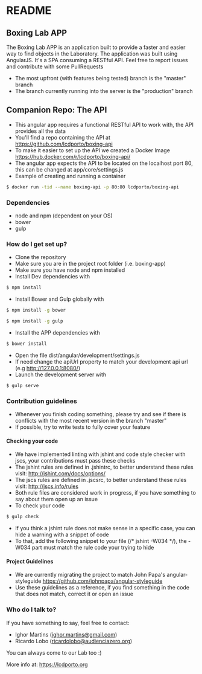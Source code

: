 # README #

## Boxing Lab APP ##

The Boxing Lab APP is an application built to provide a faster and easier way to find objects in the Laboratory.
The application was built using AngularJS. It's a SPA consuming a RESTful API.
Feel free to report issues and contribute with some PullRequests

* The most upfront (with features being tested) branch is the "master" branch
* The branch currently running into the server is the "production" branch

## Companion Repo: The API ##

* This angular app requires a functional RESTful API to work with, the API provides all the data
* You'll find a repo containing the API at https://github.com/lcdporto/boxing-api
* To make it easier to set up the API we created a Docker Image https://hub.docker.com/r/lcdporto/boxing-api/
* The angular app expects the API to be located on the localhost port 80, this can be changed at app/core/settings.js
* Example of creating and running a container

```sh
$ docker run -tid --name boxing-api -p 80:80 lcdporto/boxing-api
```
### Dependencies ###

* node and npm (dependent on your OS)
* bower
* gulp

### How do I get set up? ###

* Clone the repository
* Make sure you are in the project root folder (i.e. boxing-app)
* Make sure you have node and npm installed
* Install Dev dependencies with

```sh
$ npm install
```

* Install Bower and Gulp globally with

```sh
$ npm install -g bower
```

```sh
$ npm install -g gulp
```

* Install the APP dependencies with

```sh
$ bower install
```

* Open the file dist/angular/development/settings.js
* If need change the apiUrl property to match your development api url (e.g http://127.0.0.1:8080/)
* Launch the development server with

```sh
$ gulp serve
```

### Contribution guidelines ###

* Whenever you finish coding something, please try and see if there is conflicts with the most recent version in the branch "master"
* If possible, try to write tests to fully cover your feature

#### Checking your code ####

* We have implemented linting with jshint and code style checker with jscs, your contributions must pass these checks
* The jshint rules are defined in .jshintrc, to better understand these rules visit: http://jshint.com/docs/options/
* The jscs rules are defined in .jscsrc, to better understand these rules visit: http://jscs.info/rules
* Both rule files are considered work in progress, if you have something to say about them open up an issue
* To check your code

```sh
$ gulp check
```

* If you think a jshint rule does not make sense in a specific case, you can hide a warning with a snippet of code
* To that, add the following snippet to your file (/* jshint -W034 */), the -W034 part must match the rule code your trying to hide

#### Project Guidelines ####

* We are currently migrating the project to match John Papa's angular-styleguide https://github.com/johnpapa/angular-styleguide
* Use these guidelines as a reference, if you find something in the code that does not match, correct it or open an issue

### Who do I talk to? ###

If you have something to say, feel free to contact:

* Ighor Martins (ighor.martins@gmail.com)
* Ricardo Lobo (ricardolobo@audienciazero.org)

You can always come to our Lab too :)

More info at: https://lcdporto.org
